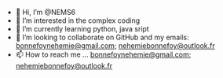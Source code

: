 - 👋 Hi, I’m @NEMS6
- 👀 I’m interested in the complex coding
- 🌱 I’m currently learning python, java sript
- 💞️ I’m looking to collaborate on GitHub and my emails: bonnefoynehemie@gmail.com; nehemiebonnefoy@outlook.fr
- 📫 How to reach me ... bonnefoynehemie@gmail.com; nehemiebonnefoy@outlook.fr

<!---
NEMS6/NEMS6 is a ✨ special ✨ repository because its `README.md` (this file) appears on your GitHub profile.
You can click the Preview link to take a look at your changes.
--->
